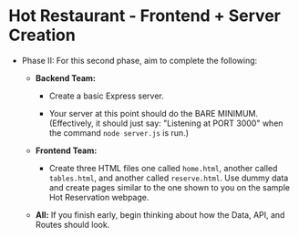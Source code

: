 # Hot Restaurant - Frontend + Server Creation

* Phase II: For this second phase, aim to complete the following:

  * **Backend Team:**

    * Create a basic Express server. 

    * Your server at this point should do the BARE MINIMUM. (Effectively, it should just say: "Listening at PORT 3000" when the command `node server.js` is run.)

  * **Frontend Team:**

    * Create three HTML files one called `home.html`, another called `tables.html`, and another called `reserve.html`. Use dummy data and create pages similar to the one shown to you on the sample Hot Reservation webpage.

  * **All:** If you finish early, begin thinking about how the Data, API, and Routes should look.
